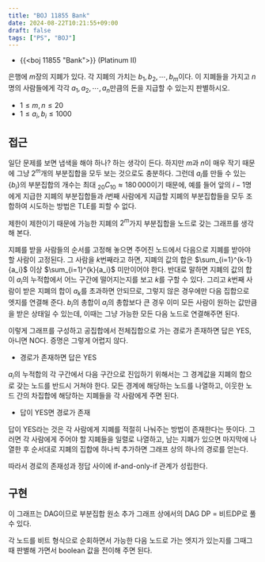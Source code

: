 ```yaml
---
title: "BOJ 11855 Bank"
date: 2024-08-22T10:21:55+09:00
draft: false
tags: ["PS", "BOJ"]
---
```


* {{<boj 11855 "Bank">}} (Platinum II)

은행에 $m$장의 지폐가 있다. 각 지폐의 가치는 $b_1, b_2, \cdots, b_m$이다. 이 지폐들을 가지고 $n$명의 사람들에게 각각 $a_1, a_2, \cdots, a_n$만큼의 돈을 지급할 수 있는지 판별하시오.

<!--more-->

* $1 \le m, n \le 20$
* $1 \le a_i, b_i \le 1000$

## 접근

일단 문제를 보면 냅색을 해야 하나? 하는 생각이 든다. 하지만 $m$과 $n$이 매우 작기 때문에 그냥 $2^m$개의 부분집합을 모두 보는 것으로도 충분하다. 그런데 $a_i$를 만들 수 있는 $\{b_i\}$의 부분집합의 개수는 최대 $_20 C _10 \approx 180\,000$이기 때문에, 예를 들어 앞의 $i-1$명에게 지급한 지폐의 부분집합들과 $i$번째 사람에게 지급할 지폐의 부분집합들을 모두 조합하여 시도하는 방법은 TLE를 피할 수 없다.

제한이 제한이기 때문에 가능한 지폐의 $2^m$가지 부분집합을 노드로 갖는 그래프를 생각해 본다.

지폐를 받을 사람들의 순서를 고정해 놓으면 주어진 노드에서 다음으로 지폐를 받아야 할 사람이 고정된다. 그 사람을 $k$번째라고 하면, 지폐의 값의 합은 $\sum_{i=1}^{k-1}{a_i}$ 이상 $\sum_{i=1}^{k}{a_i}$ 미만이어야 한다. 반대로 말하면 지폐의 값의 합이 $a_i$의 누적합에서 어느 구간에 떨어지는지를 보고 $k$를 구할 수 있다. 그리고 $k$번째 사람이 받은 지폐의 합이 $a_k$를 초과하면 안되므로, 그렇지 않은 경우에만 다음 집합으로 엣지를 연결해 준다. $b_i$의 총합이 $a_i$의 총합보다 큰 경우 이미 모든 사람이 원하는 값만큼을 받은 상태일 수 있는데, 이때는 그냥 가능한 모든 다음 노드로 연결해주면 된다.

이렇게 그래프를 구성하고 공집합에서 전체집합으로 가는 경로가 존재하면 답은 YES, 아니면 NO다. 증명은 그렇게 어렵지 않다.

* 경로가 존재하면 답은 YES

$a_i$의 누적합의 각 구간에서 다음 구간으로 진입하기 위해서는 그 경계값을 지폐의 합으로 갖는 노드를 반드시 거쳐야 한다. 모든 경계에 해당하는 노드를 나열하고, 이웃한 노드 간의 차집합에 해당하는 지폐들을 각 사람에게 주면 된다.

* 답이 YES면 경로가 존재

답이 YES라는 것은 각 사람에게 지폐를 적절히 나눠주는 방법이 존재한다는 뜻이다. 그러면 각 사람에게 주어야 할 지폐들을 일렬로 나열하고, 남는 지폐가 있으면 마지막에 나열한 후 순서대로 지폐의 집합에 하나씩 추가하면 그래프 상의 하나의 경로를 얻는다.

따라서 경로의 존재성과 정답 사이에 if-and-only-if 관계가 성립한다.

## 구현

이 그래프는 DAG이므로 부분집합 원소 추가 그래프 상에서의 DAG DP = 비트DP로 풀 수 있다.

각 노드를 비트 형식으로 순회하면서 가능한 다음 노드로 가는 엣지가 있는지를 그때그때 판별해 가면서 boolean 값을 전이해 주면 된다.